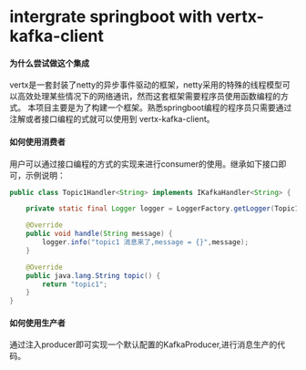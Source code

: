 # intergrate springboot with vertx-kafka-client

#### 为什么尝试做这个集成

vertx是一套封装了netty的异步事件驱动的框架，netty采用的特殊的线程模型可以高效处理某些情况下的网络通讯，然而这套框架需要程序员使用函数编程的方式。
本项目主要是为了构建一个框架。熟悉springboot编程的程序员只需要通过注解或者接口编程的式就可以使用到 vertx-kafka-client。

#### 如何使用消费者
用户可以通过接口编程的方式的实现来进行consumer的使用。继承如下接口即可，示例说明：
```java
public class Topic1Handler<String> implements IKafkaHandler<String> {

    private static final Logger logger = LoggerFactory.getLogger(Topic1Handler.class);

    @Override
    public void handle(String message) {
        logger.info("topic1 消息来了,message = {}",message);
    }

    @Override
    public java.lang.String topic() {
        return "topic1";
    }
}
```

#### 如何使用生产者
通过注入producer即可实现一个默认配置的KafkaProducer,进行消息生产的代码。
